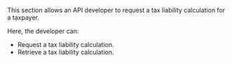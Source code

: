 This section allows an API developer to request a tax liability calculation for a taxpayer.

Here, the developer can:

* Request a tax liability calculation.
* Retrieve a tax liability calculation.